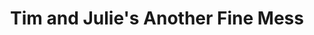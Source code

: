 ---
title: "Tim and Julie's Another Fine Mess"
url: /indianapolis/tim-and-julies-another-fine-mess/
shop: hardware
---